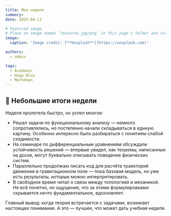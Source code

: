 ```yaml
---
title: Моя неделя
summary: 
date: 2025-04-11

# Featured image
# Place an image named `featured.jpg/png` in this page's folder and customize its options here.
image:
  caption: 'Image credit: [**Unsplash**](https://unsplash.com)'

authors:
  - admin

tags:
  - Academic
  - Hugo Blox
  - Markdown
---
```


## 📘 Небольшие итоги недели

Неделя пролетела быстро, но успел многое:

- Решал задачи по функциональному анализу — немного сопротивлялись, но постепенно начали складываться в единую картину. Особенно интересно было разбираться с понятием слабой сходимости.
- На семинаре по дифференциальным уравнениям обсуждали устойчивость решений — впервые увидел, как теоремы, написанные на доске, могут буквально описывать поведение физических систем.
- Параллельно продолжаю писать код для расчёта траекторий движения в гравитационном поле — пока базовая модель, но уже есть результаты, которые можно интерпретировать.
- В свободное время читал о связи между топологией и механикой. Не всё понятно, но ощущение, что за этими формулировками скрывается нечто фундаментальное, вдохновляет.

Главный вывод: когда теория встречается с задачами, возникает настоящее понимание. А это — лучшее, что может дать учебная неделя.

